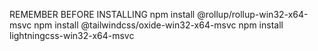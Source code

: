 REMEMBER BEFORE INSTALLING
npm install @rollup/rollup-win32-x64-msvc
npm install @tailwindcss/oxide-win32-x64-msvc
npm install lightningcss-win32-x64-msvc
